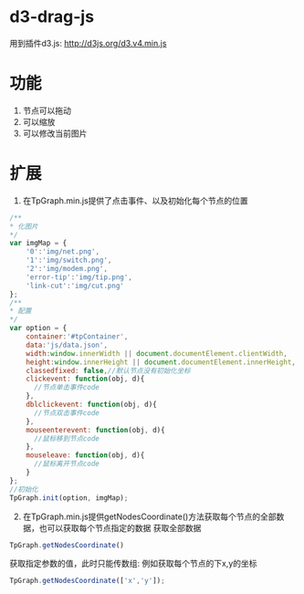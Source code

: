 # d3-drag-js
用到插件d3.js: http://d3js.org/d3.v4.min.js
# 功能
1. 节点可以拖动
2. 可以缩放
3. 可以修改当前图片
# 扩展
1. 在TpGraph.min.js提供了点击事件、以及初始化每个节点的位置
```javascript
/**
* 化图片
*/
var imgMap = {
	'0':'img/net.png',
	'1':'img/switch.png',
	'2':'img/modem.png',
	'error-tip':'img/tip.png',
	'link-cut':'img/cut.png'
};
/**
* 配置
*/
var option = {
	container:'#tpContainer',
	data:'js/data.json',
	width:window.innerWidth || document.documentElement.clientWidth,
	height:window.innerHeight || document.documentElement.innerHeight,
	classedfixed: false,//默认节点没有初始化坐标
	clickevent: function(obj, d){
	  //节点单击事件code
	},
	dblclickevent: function(obj, d){
	  //节点双击事件code
	},
	mouseenterevent: function(obj, d){
	  //鼠标移到节点code
	},
	mouseleave: function(obj, d){
	  //鼠标离开节点code
	}	
};
//初始化
TpGraph.init(option, imgMap);
```
2. 在TpGraph.min.js提供getNodesCoordinate()方法获取每个节点的全部数据，也可以获取每个节点指定的数据
获取全部数据
```javascript
TpGraph.getNodesCoordinate()
```
获取指定参数的值，此时只能传数组: 例如获取每个节点的下x,y的坐标
```javascript
TpGraph.getNodesCoordinate(['x','y']);
```	
		
	
	
	
